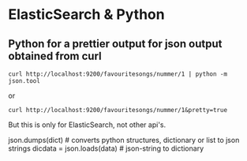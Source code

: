 # ElasticSearch & Python

## Python for a prettier output for json output obtained from curl

    curl http://localhost:9200/favouritesongs/nummer/1 | python -m json.tool

or 


    curl http://localhost:9200/favouritesongs/nummer/1&pretty=true 

But this is only for ElasticSearch, not other api's.



json.dumps(dict) # converts python structures, dictionary or list to json strings
dicdata = json.loads(data) # json-string to dictionary
